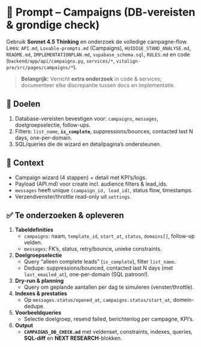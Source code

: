 # 📣 Prompt – Campaigns (DB-vereisten & grondige check)

Gebruik **Sonnet 4.5 Thinking** en onderzoek de volledige campagne-flow. 
Lees: `API.md`, `Lovable-prompts.md` (Campaigns), `HUIDIGE_STAND_ANALYSE.md`, `README.md`, `IMPLEMENTATIONPLAN.md`, `supabase_schema.sql`, `RULES.md` en code (`backend/app/api/campaigns.py`, `services/*`, `vitalign-pro/src/pages/campaigns/*`).

> **Belangrijk:** Verricht **extra onderzoek** in code & services; documenteer elke discrepantie tussen docs en implementatie.

## 🎯 Doelen
1. Database-vereisten bevestigen voor: `campaigns`, `messages`, doelgroepselectie, follow-ups.
2. Filters: `list_name`, **`is_complete`**, suppressions/bounces, contacted last N days, one-per-domain.
3. SQL/queries die de wizard en detailpagina’s ondersteunen.

## 🔑 Context
- Campaign wizard (4 stappen) + detail met KPI’s/logs.
- Payload (API.md) voor create incl. audience filters & lead_ids.
- `messages` heeft unique `(campaign_id, lead_id)`, status flow, timestamps.
- Verzendvenster/throttle read-only uit `settings`.

## ✅ Te onderzoeken & opleveren
1. **Tabeldefinities**
   - `campaigns`: naam, `template_id`, `start_at`, `status`, `domains[]`, follow-up velden.
   - `messages`: FK’s, status, retry/bounce, unieke constraints.
2. **Doelgroepselectie**
   - Query “alleen complete leads” (`is_complete`), filter `list_name`.
   - Dedupe: suppressions/bounced, contacted last N days (met `last_emailed_at`), one-per-domain (SQL patroon!).
3. **Dry-run & planning**
   - Query om geplande aantallen per dag te simuleren (venster/throttle).
4. **Indexes & prestaties**
   - Op `messages.status/opened_at`, `campaigns.status/start_at`, domein-dedupe.
5. **Voorbeeldqueries**
   - Selectie doelgroep, resend failed, berichtenlog per campagne, KPI’s.
6. **Output**
   - **`CAMPAIGNS_DB_CHECK.md`** met veldenset, constraints, indexes, queries, **SQL-diff** en **NEXT RESEARCH**-blokken.
